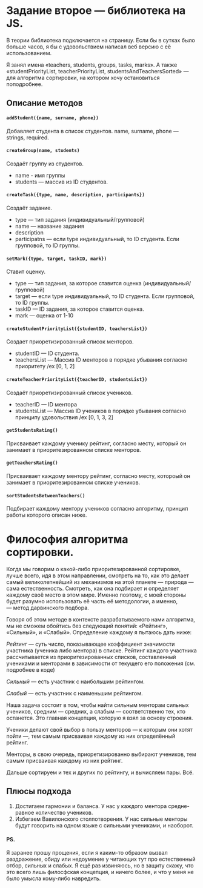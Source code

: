 # Задание второе — библиотека на JS.

В теории библиотека подключается на страницу. Если бы в сутках было больше часов, я бы с удовольствием написал веб версию с её использованием.

Я занял имена «teachers, students, groups, tasks, marks». А также «studentPriorityList, teacherPriorityList, studentsAndTeachersSorted» — для алгоритма сортировки, на котором хочу остановиться поподробнее.

## Описание методов

#### `addStudent({name, surname, phone})`

Добавляет студента в список студентов. 
name, surname, phone — strings, required.

#### `createGroup(name, students)`

Создаёт группу из студентов.
- name - имя группы
- students — массив из ID студентов.

#### `createTask({type, name, description, participants})`

Создаёт задание.
- type — тип задания (индивидуальный/групповой)
- name — название задания
- description
- participatns — если type индивидуальный, то ID студента. Если групповой, то ID группы.

#### `setMark({type, target, taskID, mark})`

Ставит оценку.
- type — тип задания, за которое ставится оценка (индивидуальный/групповой)
- target — если type индивидуальный, то ID студента. Если групповой, то ID группы.
- taskID — ID задания, за которое ставится оценка.
- mark — оценка от 1-10

#### `createStudentPriorityList({studentID, teachersList})`

Создает приоретизированный список менторов.
- studentID — ID студента.
- teachersList — Массив ID менторов в порядке убывания согласно приоритету /ex [0, 1, 2]

#### `createTeacherPriorityList({teacherID, studentsList})`

Создаёт приоретизированный список учеников.
- teacherID — ID ментора
- studentsList — Массив ID учеников в порядке убывания согласно принципу удовольствия /ex [0, 1, 3, 2]

#### `getStudentsRating()`

Присваивает каждому ученику рейтинг, согласно месту, который он занимает в приоритезированном списке менторов.

#### `getTeachersRating()`

Присваивает каждому ментору рейтинг, согласно месту, котороый он занимает в приоритезированном списке учеников.

#### `sortStudentsBetweenTeachers()`

Подбирает каждому ментору учеников согласно алгоритму, принцип работы которого описан ниже.

# Философия алгоритма сортировки.
Когда мы говорим о какой-либо приоритезированной сортировке, лучше всего, идя в этом направлении, смотреть на то, как это делает самый великолепнейший из механизмов на этой планете — природа — сама естественность. Смотреть, как она подбирает и определяет каждому своё место в этом мире. Именно поэтому, с моей стороны будет разумно использовать её часть её методологии, а именно, — метод дарвинского подбора. 

Говоря об этом методе в контексте разрабатываемого нами алгоритма, мы не сможем обойтись без следующий понятий: «Рейтинг», «Сильный», и «Слабый». Определение каждому я пытаюсь дать ниже:

*Рейтинг* — суть число, показывающее коэффициент значимости участника (ученика либо ментора) в списке. Рейтинг каждого участника рассчитывается из приоритезированных списков, составленный учениками и менторами в зависимости от текущего его положения (см. подробнее в коде)

*Сильный* — есть участник с наибольшим рейтингом.


*Слабый* — есть участник с наименьшим рейтингом.

Наша задача состоит в том, чтобы найти сильным менторам сильных учеников, средним — средних, а слабым — соответственно тех, кто останется. Это главная концепция, которую я взял за основу строения. 

Ученики делают свой выбор в пользу менторов — к которым они хотят пойти —, тем самым присваивая каждому из них определённый рейтинг.

Менторы, в свою очередь, приоретизированно выбирают учеников, тем самым присваивая каждому из них рейтинг.

Дальше сортируем и тех и других по рейтингу, и вычисляем пары. Всё.

## Плюсы подхода

1. Достигаем гармонии и баланса. У нас у каждого ментора средне-равное количество учеников.
2. Избегаем Вавилонского столпотворения. У нас сильные менторы будут говорить на одном языке с сильными учениками, и наоборот.


#### PS.

Я заранее прошу прощения, если я каким-то образом вызвал раздражение, обиду или недоумение у читающих тут про естественный отбор, сильных и слабых. Я ещё раз извиняюсь, но в защиту скажу, что это всего лишь филосфская концепция, и ничего более, и что у меня не было умысла кому-либо навредить. 
